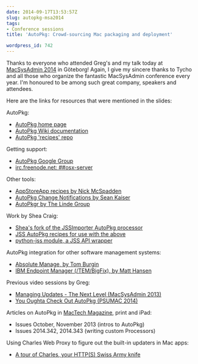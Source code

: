 ```yaml
---
date: 2014-09-17T13:53:57Z
slug: autopkg-msa2014
tags:
- Conference sessions
title: 'AutoPkg: Crowd-sourcing Mac packaging and deployment'

wordpress_id: 742
---
```


Thanks to everyone who attended Greg's and my talk today at [MacSysAdmin 2014](http://macsysadmin.se) in Göteborg! Again, I give my sincere thanks to Tycho and all those who organize the fantastic MacSysAdmin conference every year. I'm honoured to be among such great company, speakers and attendees.

Here are the links for resources that were mentioned in the slides:

AutoPkg:

  * [AutoPkg home page](http://autopkg.github.io/autopkg)
  * [AutoPkg Wiki documentation](https://github.com/autopkg/autopkg/wiki)
  * [AutoPkg 'recipes' repo](https://github.com/autopkg/recipes)

Getting support:

  * [AutoPkg Google Group](https://groups.google.com/group/autopkg-discuss)
  * [irc.freenode.net: ##osx-server](http://webchat.freenode.net/?channels=##osx-server)

Other tools:

  * [AppStoreApp recipes by Nick McSpadden](https://github.com/autopkg/nmcspadden-recipes)
  * [AutoPkg Change Notifications by Sean Kaiser](http://seankaiser.com/blog/2013/12/16/autopkg-change-notifications/)
  * [AutoPkgr by The Linde Group](https://github.com/lindegroup/autopkgr)

Work by Shea Craig:

  * [Shea's fork of the JSSImporter AutoPkg processor](https://github.com/sheagcraig/jss-autopkg-addon)
  * [JSS AutoPkg recipes for use with the above](https://github.com/sheagcraig/jss-recipes)
  * [python-jss module, a JSS API wrapper](https://github.com/sheagcraig/python-jss)

AutoPkg integration for other software management systems:

  * [Absolute Manage, by Tom Burgin](https://github.com/autopkg/autopkg/pull/93)
  * [IBM Endpoint Manager (/TEM/BigFix), by Matt Hansen](https://github.com/CLCMacTeam/AutoPkgBESEngine)

Previous video sessions by Greg:

  * [Managing Updates - The Next Level (MacSysAdmin 2013)](http://docs.macsysadmin.se/2013/video/Day2Session4.mp4)
  * [You Oughta Check Out AutoPkg (PSUMAC 2014)](https://www.youtube.com/watch?v=mqK-MAEZekI)

Articles on AutoPkg in [MacTech Magazine](http://www.mactech.com/issue-TOCs-2014), print and iPad:

  * Issues October, November 2013 (intros to AutoPkg)
  * Issues 2014.342, 2014.343 (writing custom Processors)

Using Charles Web Proxy to figure out the built-in updaters in Mac apps:

  * [A tour of Charles, your HTTP(S) Swiss Army knife](http://macops.ca/charles)
